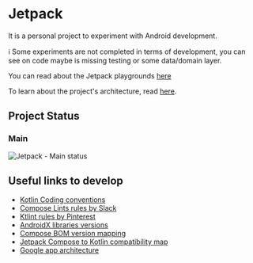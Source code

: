 # Jetpack

It is a personal project to experiment with Android development.

ℹ️ Some experiments are not completed in terms of development, you can see on code maybe is missing testing or some data/domain layer.

You can read about the Jetpack playgrounds [here](./docs/jetpack_playgrounds.md)

To learn about the project's architecture, read [here](https://deepwiki.com/alex-amenos/Jetpack).

## Project Status

### Main

![Jetpack - Main status](https://github.com/alex-amenos/Jetpack/actions/workflows/android_ci.yml/badge.svg?branch=main)

## Useful links to develop

- [Kotlin Coding conventions](https://kotlinlang.org/docs/coding-conventions.html)
- [Compose Lints rules by Slack](https://slackhq.github.io/compose-lints/rules/)
- [Ktlint rules by Pinterest](https://pinterest.github.io/ktlint/rules/standard/)
- [AndroidX libraries versions](https://developer.android.com/jetpack/androidx/versions)
- [Compose BOM version mapping](https://developer.android.com/jetpack/compose/bom/bom-mapping)
- [Jetpack Compose to Kotlin compatibility map](https://developer.android.com/jetpack/androidx/releases/compose-kotlin)
- [Google app architecture](https://developer.android.com/topic/architecture/intro)
